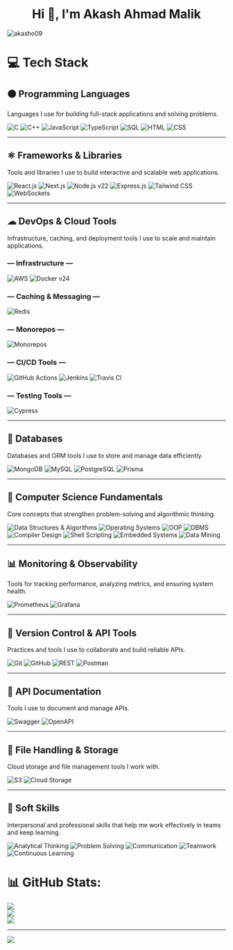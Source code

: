 <h1 align="center">Hi 👋, I'm Akash Ahmad Malik</h1>

<p align="left"> <img src="https://komarev.com/ghpvc/?username=akasho09&label=Profile%20views&color=0e75b6&style=flat" alt="akasho09" /> </p>

# 💻 Tech Stack

##  🟠 Programming Languages
Languages I use for building full-stack applications and solving problems.

![C](https://img.shields.io/badge/-C-blue)
![C++](https://img.shields.io/badge/-C++-00599C)
![JavaScript](https://img.shields.io/badge/-JavaScript-yellow)
![TypeScript](https://img.shields.io/badge/-TypeScript-blue)
![SQL](https://img.shields.io/badge/-SQL-00599C)
![HTML](https://img.shields.io/badge/-HTML-orange)
![CSS](https://img.shields.io/badge/-CSS-blue)

---

## ⚛ Frameworks & Libraries
Tools and libraries I use to build interactive and scalable web applications.

![React.js](https://img.shields.io/badge/-React.js-blue)
![Next.js](https://img.shields.io/badge/-Next.js-black)
![Node.js v22](https://img.shields.io/badge/-Node.js%20v22-green)
![Express.js](https://img.shields.io/badge/-Express.js-lightgrey)
![Tailwind CSS](https://img.shields.io/badge/-Tailwind_CSS-blue)
![WebSockets](https://img.shields.io/badge/-WebSockets-purple)

---

## ☁ DevOps & Cloud Tools
Infrastructure, caching, and deployment tools I use to scale and maintain applications.

### — Infrastructure —
![AWS](https://img.shields.io/badge/-AWS-orange)
![Docker v24](https://img.shields.io/badge/-Docker%20v24-blue)

### — Caching & Messaging —
![Redis](https://img.shields.io/badge/-Redis-red)

### — Monorepos —
![Monorepos](https://img.shields.io/badge/-Monorepos-green)

### — CI/CD Tools —
![GitHub Actions](https://img.shields.io/badge/-GitHub_Actions-black)
![Jenkins](https://img.shields.io/badge/-Jenkins-red)
![Travis CI](https://img.shields.io/badge/-Travis_CI-blue)

### — Testing Tools —
![Cypress](https://img.shields.io/badge/-Cypress-green)

---

## 📂 Databases
Databases and ORM tools I use to store and manage data efficiently.

![MongoDB](https://img.shields.io/badge/-MongoDB-green)
![MySQL](https://img.shields.io/badge/-MySQL-blue)
![PostgreSQL](https://img.shields.io/badge/-PostgreSQL-blue)
![Prisma](https://img.shields.io/badge/-Prisma-blue)

---

## 📘 Computer Science Fundamentals
Core concepts that strengthen problem-solving and algorithmic thinking.

![Data Structures & Algorithms](https://img.shields.io/badge/-DSA-orange)
![Operating Systems](https://img.shields.io/badge/-Operating_Systems-blue)
![OOP](https://img.shields.io/badge/-Object_Oriented_Programming-green)
![DBMS](https://img.shields.io/badge/-DBMS-yellow)
![Compiler Design](https://img.shields.io/badge/-Compiler_Design-red)
![Shell Scripting](https://img.shields.io/badge/-Shell_Scripting-black)
![Embedded Systems](https://img.shields.io/badge/-Embedded_Systems-blue)
![Data Mining](https://img.shields.io/badge/-Data_Mining-orange)

---

## 📊 Monitoring & Observability
Tools for tracking performance, analyzing metrics, and ensuring system health.

![Prometheus](https://img.shields.io/badge/-Prometheus-orange)
![Grafana](https://img.shields.io/badge/-Grafana-red)

---

## 🔗 Version Control & API Tools
Practices and tools I use to collaborate and build reliable APIs.

![Git](https://img.shields.io/badge/-Git-black)
![GitHub](https://img.shields.io/badge/-GitHub-black)
![REST](https://img.shields.io/badge/-REST-blue)
![Postman](https://img.shields.io/badge/-Postman-orange)

---

## 📖 API Documentation
Tools I use to document and manage APIs.

![Swagger](https://img.shields.io/badge/-Swagger-orange)
![OpenAPI](https://img.shields.io/badge/-OpenAPI-blue)

---


## 📂 File Handling & Storage
Cloud storage and file management tools I work with.

![S3](https://img.shields.io/badge/-S3-orange)
![Cloud Storage](https://img.shields.io/badge/-Cloud_Storage-blue)

---

## 🤝 Soft Skills
Interpersonal and professional skills that help me work effectively in teams and keep learning.

![Analytical Thinking](https://img.shields.io/badge/-Analytical_Thinking-blue)
![Problem Solving](https://img.shields.io/badge/-Problem_Solving-green)
![Communication](https://img.shields.io/badge/-Communication-yellow)
![Teamwork](https://img.shields.io/badge/-Teamwork-orange)
![Continuous Learning](https://img.shields.io/badge/-Continuous_Learning-purple)


###
# 📊 GitHub Stats:
 ![](https://github-readme-stats.vercel.app/api?username=Akasho09&theme=dark&hide_border=false&include_all_commits=false&count_private=false)<br/>
 ![](https://github-readme-streak-stats.herokuapp.com/?user=Akasho09&theme=dark&hide_border=false)<br/>
 ![](https://github-readme-stats.vercel.app/api/top-langs/?username=Akasho09&theme=dark&hide_border=false&include_all_commits=false&count_private=false&layout=compact)

---
[![](https://visitcount.itsvg.in/api?id=Akasho09&icon=0&color=0)](https://visitcount.itsvg.in)
